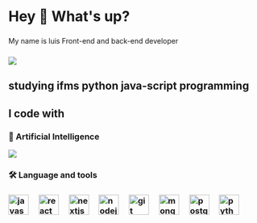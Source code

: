 <h1 align="left">Hey 👋 What's up?</h1>

###

<p align="left">My name is luis Front-end and back-end developer</p>

###
<img src="https://raw.githubusercontent.com/MicaelliMedeiros/micaellimedeiros/master/image/computer-illustration.png"/>


<h2 align="left">studying ifms python java-script programming</h2>

<h2 align="left">I code with</h2>

<h3>🤖 Artificial Intelligence</h3>
 <img src="https://img.shields.io/badge/ChatGPT-74aa9c?style=for-the-badge&logo=openai&logoColor=white"/>
<h3 align="left">🛠 Language and tools<h3>
<div align="left">
  <img src="https://cdn.jsdelivr.net/gh/devicons/devicon/icons/javascript/javascript-original.svg" height="40" alt="javascript logo"  />
  <img width="12" />
  <img src="https://cdn.jsdelivr.net/gh/devicons/devicon/icons/react/react-original.svg" height="40" alt="react logo"  />
  <img width="12" />
  <img src="https://cdn.jsdelivr.net/gh/devicons/devicon/icons/nextjs/nextjs-original.svg" height="40" alt="nextjs logo"  />
  <img width="12" />
  <img src="https://cdn.jsdelivr.net/gh/devicons/devicon/icons/nodejs/nodejs-original.svg" height="40" alt="nodejs logo"  />
  <img width="12" />
  <img src="https://cdn.jsdelivr.net/gh/devicons/devicon/icons/git/git-original.svg" height="40" alt="git logo"  />
  <img width="12" />
  <img src="https://cdn.jsdelivr.net/gh/devicons/devicon/icons/mongodb/mongodb-original.svg" height="40" alt="mongodb logo"  />
  <img width="12" />
  <img src="https://cdn.jsdelivr.net/gh/devicons/devicon/icons/postgresql/postgresql-original.svg" height="40" alt="postgresql logo"  />
  <img width="12" />
  <img src="https://cdn.jsdelivr.net/gh/devicons/devicon/icons/python/python-original.svg" height="40" alt="python logo"  />
</div>

###


###



###

###


